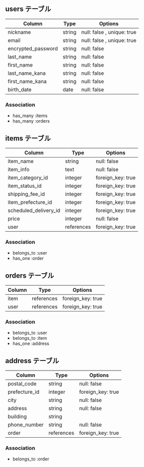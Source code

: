 ## users テーブル
| Column                | Type     | Options                    |
| --------------------- | -------- | -------------------------- |
| nickname              | string   | null: false , unique: true |
| email                 | string   | null: false , unique: true |
| encrypted_password    | string   | null: false                |
| last_name             | string   | null: false                |
| first_name            | string   | null: false                |
| last_name_kana        | string   | null: false                |
| first_name_kana       | string   | null: false                |
| birth_date            | date     | null: false                |

### Association
- has_many :items
- has_many :orders

## items テーブル
| Column                | Type       | Options           |
| --------------------- | ---------- | ----------------- |
| item_name             | string     | null: false       |
| item_info             | text       | null: false       |
| item_category_id      | integer    | foreign_key: true |
| item_status_id        | integer    | foreign_key: true |
| shipping_fee_id       | integer    | foreign_key: true |
| item_prefecture_id    | integer    | foreign_key: true |
| scheduled_delivery_id | integer    | foreign_key: true |
| price                 | integer    | null: false       |
| user                  | references | foreign_key: true |

### Association
- belongs_to :user
- has_one :order

## orders テーブル
| Column      | Type       | Options           |
| ----------- | ---------- | ----------------- |
| item        | references | foreign_key: true |
| user        | references | foreign_key: true |

### Association
- belongs_to :user
- belongs_to :item
- has_one :address

## address テーブル
| Column             | Type       | Options           |
| ------------------ | ---------- | ----------------- |
| postal_code        | string     | null: false       |
| prefecture_id      | integer    | foreign_key: true |
| city               | string     | null: false       |
| address            | string     | null: false       |
| building           | string     |                   |
| phone_number       | string     | null: false       |
| order              | references | foreign_key: true |

### Association
- belongs_to :order